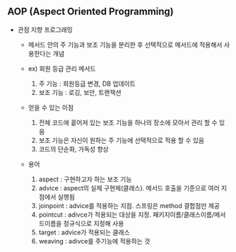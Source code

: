 ## AOP (Aspect Oriented Programming) 
- 관점 지향 프로그래밍
  - 메서드 안의 주 기능과 보조 기능을 분리한 후 선택적으로 메서드에 적용해서 사용한다는 개념
  - ex) 회원 등급 관리 메서드
    1. 주 기능 :  회원등급 변경, DB 업데이트
    2. 보조 기능 : 로깅, 보안, 트랜잭션
        
  - 얻을 수 있는 이점
    1. 전체 코드에 흩어져 있는 보조 기능을 하나의 장소에 모아서 관리 할 수 있음
    2. 보조 기능은 자신이 원하는 주 기능에 선택적으로 적용 할 수 있음
    3. 코드의 단순화, 가독성 향상
        
  - 용어
      1. aspect : 구현하고자 하는 보조 기능
      2. advice : aspect의 실제 구현체(클래스). 메서드 호출을 기준으로 여러 지점에서 실행됨
      3. joinpoint : advice를 적용하는 지점. 스프링은 method 결합점만 제공
      4. pointcut : adivce가 적용되는 대상을 지정. 패키지이름/클래스이름/메서드이름을 정규식으로 지정해 사용
      5. target : advice가 적용되는 클래스
      6. weaving : adivce를 주기능에 적용하는 것
  
  
  
  
